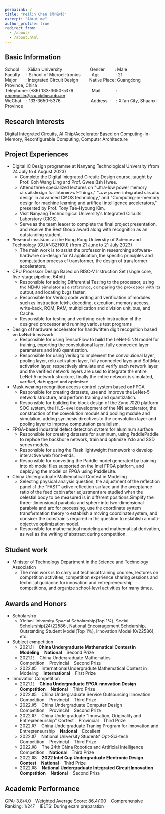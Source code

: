 ```yaml
---
permalink: /
title: "Peilin Chen (陈培林)"
excerpt: "About me"
author_profile: true
redirect_from: 
  - /about/
  - /about.html
---
```


## Basic Information
School&nbsp;&nbsp;&nbsp;&nbsp;&nbsp;:&nbsp;Xidian University&nbsp;&nbsp;&nbsp;&nbsp;&nbsp;&nbsp;&nbsp;&nbsp;&nbsp;&nbsp;&nbsp;&nbsp;&nbsp;&nbsp;&nbsp;&nbsp;&nbsp;&nbsp;&nbsp;&nbsp;&nbsp;&nbsp;&nbsp;Gender&nbsp;&nbsp;&nbsp;&nbsp;&nbsp;&nbsp;&nbsp;&nbsp;: Male                                                 
Faculty&nbsp;&nbsp;&nbsp;&nbsp;&nbsp;:&nbsp;School of Microeletronics&nbsp;&nbsp;&nbsp;&nbsp;&nbsp;&nbsp;&nbsp;&nbsp;&nbsp;Age&nbsp;&nbsp;&nbsp;&nbsp;&nbsp;&nbsp;&nbsp;&nbsp;&nbsp;&nbsp;&nbsp;&nbsp;&nbsp;: 21                                                     
Major&nbsp;&nbsp;&nbsp;&nbsp;&nbsp;&nbsp;&nbsp;:&nbsp;Integrated Circuit Design&nbsp;&nbsp;&nbsp;&nbsp;&nbsp;&nbsp;&nbsp;&nbsp;&nbsp;Native Place: Guangdong Province, China      
Telephone:&nbsp;(+86) 133-3650-5376&nbsp;&nbsp;&nbsp;&nbsp;&nbsp;&nbsp;&nbsp;&nbsp;&nbsp;&nbsp;&nbsp;&nbsp;&nbsp;&nbsp;&nbsp;Mail&nbsp;&nbsp;&nbsp;&nbsp;&nbsp;&nbsp;&nbsp;&nbsp;&nbsp;&nbsp;&nbsp;&nbsp;&nbsp;: chenpeilin@stu.xidian.edu.cn                           
WeChat&nbsp;&nbsp;&nbsp;&nbsp;:&nbsp;133-3650-5376&nbsp;&nbsp;&nbsp;&nbsp;&nbsp;&nbsp;&nbsp;&nbsp;&nbsp;&nbsp;&nbsp;&nbsp;&nbsp;&nbsp;&nbsp;&nbsp;&nbsp;&nbsp;&nbsp;&nbsp;&nbsp;&nbsp;&nbsp;&nbsp;&nbsp;Address&nbsp;&nbsp;&nbsp;&nbsp;&nbsp;&nbsp;&nbsp;: Xi'an City, Shaanxi Province 

## Research Interests
Digital Integrated Circuits, AI Chip/Accelerator Based on Computing-In-Memory, Reconfigurable Computing, Computer Architecture 

## Project Experiences
* Digital IC Design programme at Nanyang Technological University (from 24 July to 4 August 2023)
  - Complete the Digital Integrated Circuits Design course, taught by Prof. Goh Wang Ling and Prof. Gwee Bah Hwee.
  - Attend three specialized lectures on "Ultra-low power memory circuit design for Internet-of-Things," "Low power integrated circuits design in advanced CMOS technology," and "Computing-in-memory design for machine learning and artificial intelligence accelerators," presented by Prof. Tony Tae-Hyoung Kim.
  - Visit Nanyang Technological University's Integrated Circuits Laboratory (CICS).
  - Serve as the team leader to complete the final project presentation, and receive the Best Group award along with recognition as an outstanding student.
* Research assistant at the Hong Kong University of Science and Technology (GUANGZHOU) (from 21 June to 21 July 2023)
  - The main work is to assist the professor in researching software-hardware co-design for AI application, the specific principles and computation process of transformer, the design of transformer accelerators.
* CPU Processor Design Based on RISC-V Instruction Set (single core, five-stage pipeline, 64bit)
  - Responsible for adding Differential Testing to the processor, using the NEMU simulator as a reference, comparing the processor with its output, and locating bugs faster.
  - Responsible for Verilog code writing and verification of modules such as instruction fetch, decoding, execution, memory access, write-back, ROM, RAM, multiplication and division unit, bus, and Cache.
  - Responsible for testing and verifying each instruction of the designed processor and running various test programs.
* Design of hardware accelerator for handwritten digit recognition based on LeNet-5 network
  - Responsible for using TensorFlow to build the LeNet-5 NN model for training, exporting the convolutional layer, fully connected layer parameters and int8 quantization.
  - Responsible for using Verilog to implement the convolutional layer, pooling layer, relu activation layer, fully connected layer and SoftMax activation layer, respectively simulate and verify each network layer, and the verified network layers are used to integrate the entire LeNet-5 network structure, finally the entire network is simulated, verified, debugged and optimized.
* Mask wearing recognition access control system based on FPGA
  - Responsible for creating datasets, use and improve the LeNet-5 network structure, and perform training and quantization.
  - Responsible for building the block design of the Zynq 7020 platform SOC system, the HLS-level development of the NN accelerator, the construction of the convolution module and pooling module and simulation, adding synthesis directives to the convolution layer and pooling layer to improve computation parallelism.
* FPGA-based industrial defect detection system for aluminum surface
  - Responsible for creating datasets for aluminum, using PaddlePaddle to replace the backbone network, train and optimize Yolo and SSD series models.
  - Responsible for using the Flask lightweight framework to develop interactive web front-ends.
  - Responsible for converting the Paddle model generated by training into nb model files supported on the Intel FPGA platform, and deploying the model on FPGA using PaddleLite.
* China Undergraduate Mathematical Contest in Modeling
  - Selecting physical analysis question, the adjustment of the reflection panel of the "FAST" active reflection surface and the acceptance ratio of the feed cabin after adjustment are studied when the celestial body to be measured is in different positions.Simplify the three-dimensional parabola and sphere into two-dimensional parabola and arc for processing, use the coordinate system transformation theory to establish a moving coordinate system, and consider the constraints required in the question to establish a multi-objective optimization model.
  - Responsible for mathematical modeling and mathematical derivation, as well as the writing of abstract during competition.
 
## Student work
* Minister of Technology Department in the Science and Technology Association
  - The main work is to carry out technical training courses, lectures on competition activities, competition experience sharing sessions and 
technical guidance for innovation and entrepreneurship competitions, and organize school-level activities for many times.

## Awards and Honors
* Scholarship
  - Xidian University Special Scholarship(Top 1%), Social Scholarship(24/22586), National Encouragement Scholarship, Outstanding Student Model(Top 1%), Innovation Model(10/22586), etc.
* Subject competition
  - 2021.11&nbsp;&nbsp;&nbsp;&nbsp;**China Undergraduate Mathematical Contest in Modeling**&nbsp;&nbsp;&nbsp;&nbsp;**National**&nbsp;&nbsp;&nbsp;&nbsp;Second Prize
  - 2021.12&nbsp;&nbsp;&nbsp;&nbsp;China Undergraduate Mathematics Competition&nbsp;&nbsp;&nbsp;&nbsp;Provincial&nbsp;&nbsp;&nbsp;&nbsp;Second Prize
  - 2022.05&nbsp;&nbsp;&nbsp;&nbsp;International Undergradute Mathematical Contest in Modeling&nbsp;&nbsp;&nbsp;&nbsp;**International**&nbsp;&nbsp;&nbsp;&nbsp;First Prize
* Innovation Competition
  - 2021.12&nbsp;&nbsp;&nbsp;&nbsp;**China Undergraduate FPGA Innovation Design Competition**&nbsp;&nbsp;&nbsp;&nbsp;**National**&nbsp;&nbsp;&nbsp;&nbsp;Third Prize
  - 2022.05&nbsp;&nbsp;&nbsp;&nbsp;China Undergraduate Service Outsourcing Innovation Competition&nbsp;&nbsp;&nbsp;&nbsp;Provincial&nbsp;&nbsp;&nbsp;&nbsp;Third Prize
  - 2022.05&nbsp;&nbsp;&nbsp;&nbsp;China Undergraduate Computer Design Competition&nbsp;&nbsp;&nbsp;&nbsp;Provincial&nbsp;&nbsp;&nbsp;&nbsp;Second Prize
  - 2022.07&nbsp;&nbsp;&nbsp;&nbsp;China Undergraduate "Innovation, Originality and Entrepreneurship" Contest&nbsp;&nbsp;&nbsp;&nbsp;Provincial&nbsp;&nbsp;&nbsp;&nbsp;Third Prize
  - 2022.07&nbsp;&nbsp;&nbsp;&nbsp;China Undergraduate Traning Program for Innovation and Entrepreneurship&nbsp;&nbsp;&nbsp;&nbsp;**National**&nbsp;&nbsp;&nbsp;&nbsp;Excellent
  - 2022.07&nbsp;&nbsp;&nbsp;&nbsp;National University Students' Opt-Sci-tech Competition&nbsp;&nbsp;&nbsp;&nbsp;Provincial&nbsp;&nbsp;&nbsp;&nbsp;Third Prize
  - 2022.08&nbsp;&nbsp;&nbsp;&nbsp;The 24th China Robotics and Artificial Intelligence Competition&nbsp;&nbsp;&nbsp;&nbsp;**National**&nbsp;&nbsp;&nbsp;&nbsp;Third Prize
  - 2022.08&nbsp;&nbsp;&nbsp;&nbsp;**2022 Intel Cup Undergraduate Electronic Design Contest**&nbsp;&nbsp;&nbsp;&nbsp;**National**&nbsp;&nbsp;&nbsp;&nbsp;Third Prize
  - 2022.08&nbsp;&nbsp;&nbsp;&nbsp;**National Undergraduate Integrated Circuit Innovation Competition**&nbsp;&nbsp;&nbsp;&nbsp;**National**&nbsp;&nbsp;&nbsp;&nbsp;Second Prize

## Academic Performance
GPA: 3.8/4.0&nbsp;&nbsp;&nbsp;&nbsp;Weighted Average Score: 86.4/100&nbsp;&nbsp;&nbsp;&nbsp;Comprehensive Ranking: 1/247&nbsp;&nbsp;&nbsp;&nbsp;IELTS: During exam preparation
